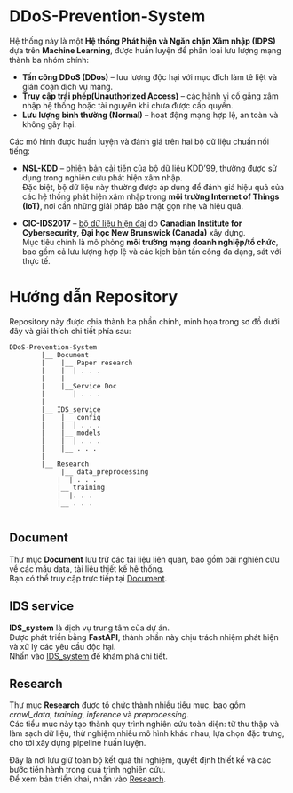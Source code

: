 # DDoS-Prevention-System

Hệ thống này là một **Hệ thống Phát hiện và Ngăn chặn Xâm nhập (IDPS)** dựa trên **Machine Learning**, được huấn luyện để phân loại lưu lượng mạng thành ba nhóm chính:
- **Tấn công DDoS (DDos)** – lưu lượng độc hại với mục đích làm tê liệt và gián đoạn dịch vụ mạng.  
- **Truy cập trái phép(Unauthorized Access)** – các hành vi cố gắng xâm nhập hệ thống hoặc tài nguyên khi chưa được cấp quyền.  
- **Lưu lượng bình thường (Normal)** – hoạt động mạng hợp lệ, an toàn và không gây hại.  

Các mô hình được huấn luyện và đánh giá trên hai bộ dữ liệu chuẩn nổi tiếng:  
- **NSL-KDD** – [phiên bản cải tiến](https://www.unb.ca/cic/datasets/nsl.html) của bộ dữ liệu KDD’99, thường được sử dụng trong nghiên cứu phát hiện xâm nhập.  
  Đặc biệt, bộ dữ liệu này thường được áp dụng để đánh giá hiệu quả của các hệ thống phát hiện xâm nhập trong **môi trường Internet of Things (IoT)**, nơi cần những giải pháp bảo mật gọn nhẹ và hiệu quả.  

- **CIC-IDS2017** – [bộ dữ liệu hiện đại](https://www.unb.ca/cic/datasets/ids-2017.html) do **Canadian Institute for Cybersecurity, Đại học New Brunswick (Canada)** xây dựng.  
  Mục tiêu chính là mô phỏng **môi trường mạng doanh nghiệp/tổ chức**, bao gồm cả lưu lượng hợp lệ và các kịch bản tấn công đa dạng, sát với thực tế.  

# Hướng dẫn Repository
Repository này được chia thành ba phần chính, minh họa trong sơ đồ dưới đây và giải thích chi tiết phía sau:
```
DDoS-Prevention-System
        |__ Document
        |    |__ Paper research
        |    |  | . . . 
        |    |
        |    |__Service Doc
        |       | . . .
        |
        |__ IDS_service    
        |    |__ config
        |    |  | . . .
        |    |__ models
        |    |  | . . .
        |    |__ . . .
        |    
        |__ Research     
             |__ data_preprocessing
            |  | . . .
            |__ training
            |  |. . .
            |__ . . .
        
```

## Document
Thư mục **Document** lưu trữ các tài liệu liên quan, bao gồm bài nghiên cứu về các mẫu data, tài liệu thiết kế hệ thống.  
Bạn có thể truy cập trực tiếp tại [Document](Document).  

## IDS service
**IDS_system** là dịch vụ trung tâm của dự án.  
Được phát triển bằng **FastAPI**, thành phần này chịu trách nhiệm phát hiện và xử lý các yêu cầu độc hại.  
Nhấn vào [IDS_system](IDS_service) để khám phá chi tiết.  

## Research
Thư mục **Research** được tổ chức thành nhiều tiểu mục, bao gồm *crawl_data*, *training*, *inference* và *preprocessing*.  
Các tiểu mục này tạo thành quy trình nghiên cứu toàn diện: từ thu thập và làm sạch dữ liệu, thử nghiệm nhiều mô hình khác nhau, lựa chọn đặc trưng, cho tới xây dựng pipeline huấn luyện.  

Đây là nơi lưu giữ toàn bộ kết quả thí nghiệm, quyết định thiết kế và các bước tiến hành trong quá trình nghiên cứu.  
Để xem bản triển khai, nhấn vào [Research](Research).  
